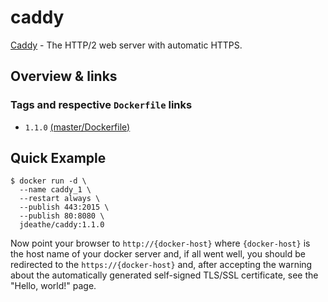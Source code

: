 # caddy

[Caddy](http://caddyserver.com/) - The HTTP/2 web server with automatic HTTPS.

## Overview & links

### Tags and respective `Dockerfile` links

- `1.1.0` [(master/Dockerfile)](https://github.com/jdeathe/image-caddy/blob/master/Dockerfile)

## Quick Example

```
$ docker run -d \
  --name caddy_1 \
  --restart always \
  --publish 443:2015 \
  --publish 80:8080 \
  jdeathe/caddy:1.1.0
```

Now point your browser to `http://{docker-host}` where `{docker-host}` is the host name of your docker server and, if all went well, you should be redirected to the `https://{docker-host}` and, after accepting the warning about the automatically generated self-signed TLS/SSL certificate, see the "Hello, world!" page.

